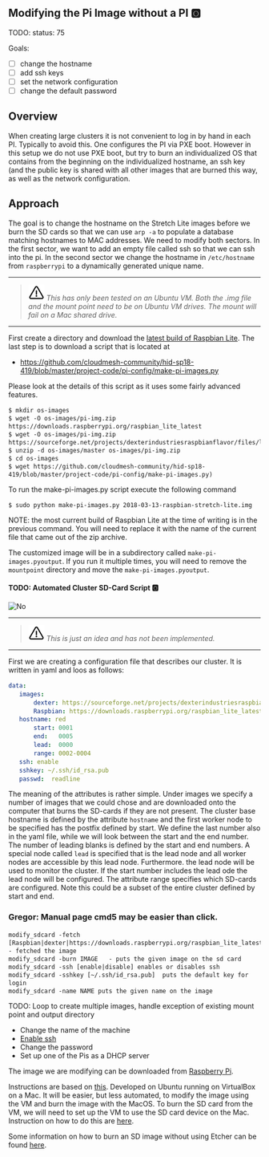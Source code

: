 ## Modifying the Pi Image without a PI :o2:

TODO: status: 75

Goals:

* [ ] change the hostname
* [ ] add ssh keys
* [ ] set the network configuration
* [ ] change the default password

## Overview

When creating large clusters it is not convenient to log in by hand in each PI. Typically to avoid this. One configures the PI via PXE boot. However in this setup we do not use PXE boot, but try to burn an individualized OS that contains from the beginning on the individualized hostname, an ssh key (and the public key is shared with all other images that are burned this way, as well as the network configuration.

## Approach

The goal is to change the hostname on the Stretch Lite images before
we burn the SD cards so that we can use `arp -a` to populate a
database matching hostnames to MAC addresses. We need to modify both
sectors. In the first sector, we want to add an empty file called ssh so that we can ssh into the pi. In the second sector we change the hostname in `/etc/hostname` from `raspberrypi` to a dynamically
generated unique name.

---

> ![Warning](images/warning.png) *This has only been tested on an Ubuntu VM. Both the .img file
> and the mount point need to be on Ubuntu VM drives. The mount will fail
> on a Mac shared drive.*

---

First create a directory and download the [latest build of Raspbian Lite](https://downloads.raspberrypi.org/raspbian_lite_latest). The last step is to download a script that is located at

* <https://github.com/cloudmesh-community/hid-sp18-419/blob/master/project-code/pi-config/make-pi-images.py>

Please look at the details of this script as it uses some fairly advanced features.

```
$ mkdir os-images
$ wget -O os-images/pi-img.zip https://downloads.raspberrypi.org/raspbian_lite_latest
$ wget -O os-images/pi-img.zip https://sourceforge.net/projects/dexterindustriesraspbianflavor/files/latest/download
$ unzip -d os-images/master os-images/pi-img.zip
$ cd os-images
$ wget https://github.com/cloudmesh-community/hid-sp18-419/blob/master/project-code/pi-config/make-pi-images.py)
```

To run the make-pi-images.py script execute the following command

```
$ sudo python make-pi-images.py 2018-03-13-raspbian-stretch-lite.img
```

NOTE: the most current build of Raspbian Lite at the time of writing
is in the previous command.  You will need to replace it with the name of
the current file that came out of the zip archive.

The customized image will be in a subdirectory called
`make-pi-images.pyoutput`. If you run it multiple times, you will need
to remove the `mountpoint` directory and move the
`make-pi-images.pyoutput`.

#### TODO: Automated Cluster SD-Card Script :o2:

![No](images/no.png)

---

> ![Warning](images/warning.png) *This is just an idea and has not been implemented.*

---

First we are creating a configuration file that describes our cluster. It is written in yaml and loos as follows:

```yaml
data:
   images:
       dexter: https://sourceforge.net/projects/dexterindustriesraspbianflavor/files/latest/download
       Raspbian: https://downloads.raspberrypi.org/raspbian_lite_latest
   hostname: red
       start: 0001
       end:   0005
       lead:  0000
       range: 0002-0004
   ssh: enable
   sshkey: ~/.ssh/id_rsa.pub
   passwd:  readline
```

The meaning of the attributes is rather simple. Under images we specify a number of images that we could chose and are downloaded onto the computer that burns the SD-cards if they are not present. The cluster base hostname is defined by the attribute `hostname` and the first worker node to be specified has the postfix defined by start. We define the last number also in the yaml file, while we will look between the start and the end number. The number of leading blanks is defined by the start and end numbers. A special node called `lead` is specified that is the lead node and all worker nodes are accessible by this lead node. Furthermore. the lead node will be used to monitor the cluster. If the start number includes the lead ode the lead node will be configured. The attribute range specifies which SD-cards are configured. Note this could be a subset of the entire cluster defined by start and end.

### Gregor: Manual page cmd5 may be easier than click.

    modify_sdcard -fetch [Raspbian|dexter|https://downloads.raspberrypi.org/raspbian_lite_latest]  - fetched the image
    modify_sdcard -burn IMAGE   - puts the given image on the sd card
    modify_sdcard -ssh [enable|disable] enables or disables ssh
    modify_sdcard -sshkey [~/.ssh/id_rsa.pub]  puts the default key for login
    modify_sdcard -name NAME puts the given name on the image

TODO: Loop to create multiple images, handle exception of existing mount point and output directory

- Change the name of the machine
- [Enable ssh](https://www.raspberrypi.org/documentation/remote-access/ssh/)
- Change the password
- Set up one of the Pis as a DHCP server

The image we are modifying can be downloaded from [Raspberry Pi](https://downloads.raspberrypi.org/raspbian_lite_latest).

Instructions are based on
[this](http://blog.videgro.net/2015/11/modify-disk-image-raspbian/).
Developed on Ubuntu running on VirtualBox on a Mac. It will be easier,
but less automated, to modify the image using the VM and burn the
image with the MacOS. To burn the SD card from the VM, we will need to
set up the VM to use the SD card device on the Mac. Instruction on how
to do this are
[here](https://superuser.com/questions/373463/how-to-access-an-sd-card-from-a-virtual-machine).

Some information on how to burn an SD image without using Etcher can be found
[here](https://www.macworld.co.uk/how-to/mac/how-to-set-up-raspberry-pi-3-with-mac-3637490/).

